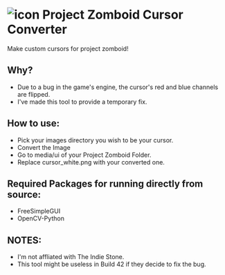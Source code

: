 # ![icon](https://github.com/Tofi-Dev/Zomboid_Cursor_Converter/assets/52051567/8c4476ed-ffad-4001-bfe8-ecd410c9ca7b) Project Zomboid Cursor Converter

Make custom cursors for project zomboid!

## Why?

- Due to a bug in the game's engine, the cursor's red and blue channels are flipped.
- I've made this tool to provide a temporary fix.

## How to use:

- Pick your images directory you wish to be your cursor.
- Convert the Image
- Go to media/ui of your Project Zomboid Folder.
- Replace cursor_white.png with your converted one.

## Required Packages for running directly from source:

- FreeSimpleGUI
- OpenCV-Python

## NOTES:
- I'm not affliated with The Indie Stone.
- This tool might be useless in Build 42 if they decide to fix the bug.
